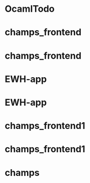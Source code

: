 # OcamlTodo
# champs_frontend
# champs_frontend
# EWH-app
# EWH-app
# champs_frontend1
# champs_frontend1
# champs
